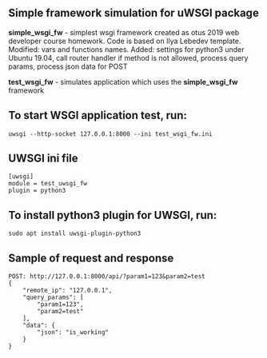 ## Simple framework simulation for uWSGI package

**simple_wsgi_fw** - simplest wsgi framework created as otus 2019 web developer course homework. Code is based on Ilya Lebedev template. Modified: vars and functions names. Added: 
 settings for python3 under Ubuntu 19.04, 
 call router handler if method is not allowed,
 process query params,
 process json data for POST

**test_wsgi_fw** - simulates application which uses the **simple_wsgi_fw** framework

## To start WSGI application test, run:
```
uwsgi --http-socket 127.0.0.1:8000 --ini test_wsgi_fw.ini
```
## UWSGI ini file
```
[uwsgi]
module = test_uwsgi_fw
plugin = python3
```

## To install python3 plugin for UWSGI, run:
```
sudo apt install uwsgi-plugin-python3
```

## Sample of request and response
```
POST: http://127.0.0.1:8000/api/?param1=123&param2=test
{
    "remote_ip": "127.0.0.1",
    "query_params": [
        "param1=123",
        "param2=test"
    ],
    "data": {
        "json": "is_working"
    }
}

```